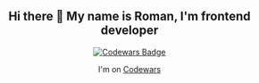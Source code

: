 <h2 align="center"> Hi there 👋 My name is Roman, I'm frontend developer </h2>

<div align="center">
  <a href="https://www.codewars.com/users/Katozaaaa/" style="margin-top: 5vw;">
    <img align="center" alt="Codewars Badge" src="https://www.codewars.com/users/Katozaaaa/badges/large">
  </a>
  <p align="center"> I'm on <a href="https://www.codewars.com/users/Katozaaaa/"> Codewars </a> </p>
</div>
